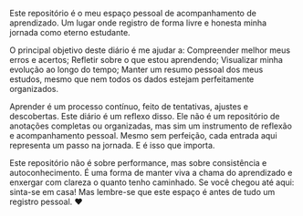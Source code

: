 Este repositório é o meu espaço pessoal de acompanhamento de aprendizado. Um lugar onde registro de forma livre e honesta minha jornada como eterno estudante.

O principal objetivo deste diário é me ajudar a:
Compreender melhor meus erros e acertos;
Refletir sobre o que estou aprendendo;
Visualizar minha evolução ao longo do tempo;
Manter um resumo pessoal dos meus estudos, mesmo que nem todos os dados estejam perfeitamente organizados.

Aprender é um processo contínuo, feito de tentativas, ajustes e descobertas. Este diário é um reflexo disso. Ele não é um repositório de anotações completas ou organizadas, mas sim um instrumento de reflexão e acompanhamento pessoal.
Mesmo sem perfeição, cada entrada aqui representa um passo na jornada. E é isso que importa.

Este repositório não é sobre performance, mas sobre consistência e autoconhecimento. É uma forma de manter viva a chama do aprendizado e enxergar com clareza o quanto tenho caminhado.
Se você chegou até aqui: sinta-se em casa! Mas lembre-se que este espaço é antes de tudo um registro pessoal. ❤
